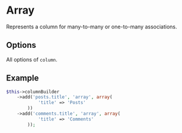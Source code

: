 # Array

Represents a column for many-to-many or one-to-many associations.

## Options

All options of `column`.

## Example

``` php
$this->columnBuilder
    ->add('posts.title', 'array', array(
            'title' => 'Posts'
        ))
    ->add('comments.title', 'array', array(
            'title' => 'Comments'
        ));
```
